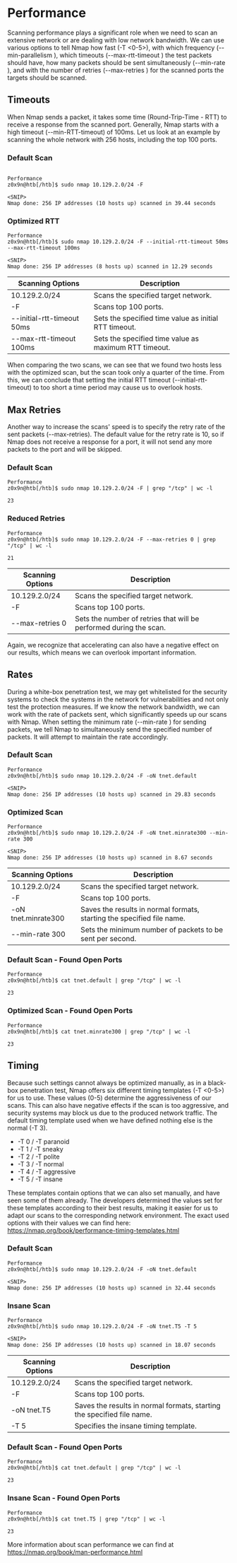 # Performance

Scanning performance plays a significant role when we need to scan an extensive network or are dealing with low network bandwidth. We can use various options to tell Nmap how fast (-T <0-5>), with which frequency (--min-parallelism <number>), which timeouts (--max-rtt-timeout <time>) the test packets should have, how many packets should be sent simultaneously (--min-rate <number>), and with the number of retries (--max-retries <number>) for the scanned ports the targets should be scanned.

## Timeouts

When Nmap sends a packet, it takes some time (Round-Trip-Time - RTT) to receive a response from the scanned port. Generally, Nmap starts with a high timeout (--min-RTT-timeout) of 100ms. Let us look at an example by scanning the whole network with 256 hosts, including the top 100 ports.

### Default Scan

```

Performance
z0x9n@htb[/htb]$ sudo nmap 10.129.2.0/24 -F

<SNIP>
Nmap done: 256 IP addresses (10 hosts up) scanned in 39.44 seconds
```

### Optimized RTT

```
Performance
z0x9n@htb[/htb]$ sudo nmap 10.129.2.0/24 -F --initial-rtt-timeout 50ms --max-rtt-timeout 100ms

<SNIP>
Nmap done: 256 IP addresses (8 hosts up) scanned in 12.29 seconds
```

| Scanning Options           | Description                                           |
| -------------------------- | ----------------------------------------------------- |
| 10.129.2.0/24              | Scans the specified target network.                   |
| -F                         | Scans top 100 ports.                                  |
| --initial-rtt-timeout 50ms | Sets the specified time value as initial RTT timeout. |
| --max-rtt-timeout 100ms    | Sets the specified time value as maximum RTT timeout. |

When comparing the two scans, we can see that we found two hosts less with the optimized scan, but the scan took only a quarter of the time. From this, we can conclude that setting the initial RTT timeout (--initial-rtt-timeout) to too short a time period may cause us to overlook hosts.

## Max Retries

Another way to increase the scans' speed is to specify the retry rate of the sent packets (--max-retries). The default value for the retry rate is 10, so if Nmap does not receive a response for a port, it will not send any more packets to the port and will be skipped.

### Default Scan

```
Performance
z0x9n@htb[/htb]$ sudo nmap 10.129.2.0/24 -F | grep "/tcp" | wc -l

23
```

### Reduced Retries

```
Performance
z0x9n@htb[/htb]$ sudo nmap 10.129.2.0/24 -F --max-retries 0 | grep "/tcp" | wc -l

21
```

| Scanning Options | Description                                                        |
| ---------------- | ------------------------------------------------------------------ |
| 10.129.2.0/24    | Scans the specified target network.                                |
| -F               | Scans top 100 ports.                                               |
| --max-retries 0  | Sets the number of retries that will be performed during the scan. |

Again, we recognize that accelerating can also have a negative effect on our results, which means we can overlook important information.

## Rates

During a white-box penetration test, we may get whitelisted for the security systems to check the systems in the network for vulnerabilities and not only test the protection measures. If we know the network bandwidth, we can work with the rate of packets sent, which significantly speeds up our scans with Nmap. When setting the minimum rate (--min-rate <number>) for sending packets, we tell Nmap to simultaneously send the specified number of packets. It will attempt to maintain the rate accordingly.

### Default Scan

```
Performance
z0x9n@htb[/htb]$ sudo nmap 10.129.2.0/24 -F -oN tnet.default

<SNIP>
Nmap done: 256 IP addresses (10 hosts up) scanned in 29.83 seconds
```

### Optimized Scan

```
Performance
z0x9n@htb[/htb]$ sudo nmap 10.129.2.0/24 -F -oN tnet.minrate300 --min-rate 300

<SNIP>
Nmap done: 256 IP addresses (10 hosts up) scanned in 8.67 seconds
```

| Scanning Options    | Description                                                            |
| ------------------- | ---------------------------------------------------------------------- |
| 10.129.2.0/24       | Scans the specified target network.                                    |
| -F                  | Scans top 100 ports.                                                   |
| -oN tnet.minrate300 | Saves the results in normal formats, starting the specified file name. |
| --min-rate 300      | Sets the minimum number of packets to be sent per second.              |

### Default Scan - Found Open Ports

```
Performance
z0x9n@htb[/htb]$ cat tnet.default | grep "/tcp" | wc -l

23
```

### Optimized Scan - Found Open Ports

```
Performance
z0x9n@htb[/htb]$ cat tnet.minrate300 | grep "/tcp" | wc -l

23
```

## Timing

Because such settings cannot always be optimized manually, as in a black-box penetration test, Nmap offers six different timing templates (-T <0-5>) for us to use. These values (0-5) determine the aggressiveness of our scans. This can also have negative effects if the scan is too aggressive, and security systems may block us due to the produced network traffic. The default timing template used when we have defined nothing else is the normal (-T 3).

- -T 0 / -T paranoid
- -T 1 / -T sneaky
- -T 2 / -T polite
- -T 3 / -T normal
- -T 4 / -T aggressive
- -T 5 / -T insane

These templates contain options that we can also set manually, and have seen some of them already. The developers determined the values set for these templates according to their best results, making it easier for us to adapt our scans to the corresponding network environment. The exact used options with their values we can find here: https://nmap.org/book/performance-timing-templates.html

### Default Scan

```
Performance
z0x9n@htb[/htb]$ sudo nmap 10.129.2.0/24 -F -oN tnet.default

<SNIP>
Nmap done: 256 IP addresses (10 hosts up) scanned in 32.44 seconds
```

### Insane Scan

```
Performance
z0x9n@htb[/htb]$ sudo nmap 10.129.2.0/24 -F -oN tnet.T5 -T 5

<SNIP>
Nmap done: 256 IP addresses (10 hosts up) scanned in 18.07 seconds
```

| Scanning Options | Description                                                            |
| ---------------- | ---------------------------------------------------------------------- |
| 10.129.2.0/24    | Scans the specified target network.                                    |
| -F               | Scans top 100 ports.                                                   |
| -oN tnet.T5      | Saves the results in normal formats, starting the specified file name. |
| -T 5             | Specifies the insane timing template.                                  |

### Default Scan - Found Open Ports

```
Performance
z0x9n@htb[/htb]$ cat tnet.default | grep "/tcp" | wc -l

23
```

### Insane Scan - Found Open Ports

```
Performance
z0x9n@htb[/htb]$ cat tnet.T5 | grep "/tcp" | wc -l

23
```

More information about scan performance we can find at https://nmap.org/book/man-performance.html
